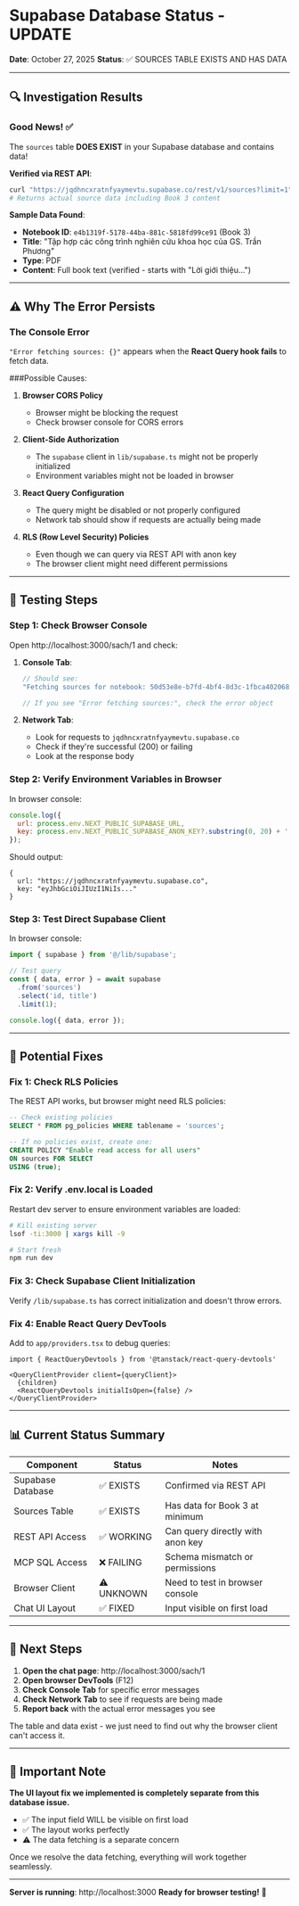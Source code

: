 # Supabase Database Status - UPDATE

**Date**: October 27, 2025
**Status**: ✅ SOURCES TABLE EXISTS AND HAS DATA

---

## 🔍 Investigation Results

### Good News! ✅

The `sources` table **DOES EXIST** in your Supabase database and contains data!

**Verified via REST API**:
```bash
curl "https://jqdhncxratnfyaymevtu.supabase.co/rest/v1/sources?limit=1"
# Returns actual source data including Book 3 content
```

**Sample Data Found**:
- **Notebook ID**: `e4b1319f-5178-44ba-881c-5818fd99ce91` (Book 3)
- **Title**: "Tập hợp các công trình nghiên cứu khoa học của GS. Trần Phương"
- **Type**: PDF
- **Content**: Full book text (verified - starts with "Lời giới thiệu...")

---

## ⚠️ Why The Error Persists

### The Console Error
`"Error fetching sources: {}"` appears when the **React Query hook fails** to fetch data.

###Possible Causes:

1. **Browser CORS Policy**
   - Browser might be blocking the request
   - Check browser console for CORS errors

2. **Client-Side Authorization**
   - The `supabase` client in `lib/supabase.ts` might not be properly initialized
   - Environment variables might not be loaded in browser

3. **React Query Configuration**
   - The query might be disabled or not properly configured
   - Network tab should show if requests are actually being made

4. **RLS (Row Level Security) Policies**
   - Even though we can query via REST API with anon key
   - The browser client might need different permissions

---

## 🧪 Testing Steps

### Step 1: Check Browser Console

Open http://localhost:3000/sach/1 and check:

1. **Console Tab**:
   ```javascript
   // Should see:
   "Fetching sources for notebook: 50d53e8e-b7fd-4bf4-8d3c-1fbca402068e"

   // If you see "Error fetching sources:", check the error object
   ```

2. **Network Tab**:
   - Look for requests to `jqdhncxratnfyaymevtu.supabase.co`
   - Check if they're successful (200) or failing
   - Look at the response body

### Step 2: Verify Environment Variables in Browser

In browser console:
```javascript
console.log({
  url: process.env.NEXT_PUBLIC_SUPABASE_URL,
  key: process.env.NEXT_PUBLIC_SUPABASE_ANON_KEY?.substring(0, 20) + '...'
});
```

Should output:
```
{
  url: "https://jqdhncxratnfyaymevtu.supabase.co",
  key: "eyJhbGciOiJIUzI1NiIs..."
}
```

### Step 3: Test Direct Supabase Client

In browser console:
```javascript
import { supabase } from '@/lib/supabase';

// Test query
const { data, error } = await supabase
  .from('sources')
  .select('id, title')
  .limit(1);

console.log({ data, error });
```

---

## 🔧 Potential Fixes

### Fix 1: Check RLS Policies

The REST API works, but browser might need RLS policies:

```sql
-- Check existing policies
SELECT * FROM pg_policies WHERE tablename = 'sources';

-- If no policies exist, create one:
CREATE POLICY "Enable read access for all users"
ON sources FOR SELECT
USING (true);
```

### Fix 2: Verify .env.local is Loaded

Restart dev server to ensure environment variables are loaded:
```bash
# Kill existing server
lsof -ti:3000 | xargs kill -9

# Start fresh
npm run dev
```

### Fix 3: Check Supabase Client Initialization

Verify `/lib/supabase.ts` has correct initialization and doesn't throw errors.

### Fix 4: Enable React Query DevTools

Add to `app/providers.tsx` to debug queries:
```tsx
import { ReactQueryDevtools } from '@tanstack/react-query-devtools'

<QueryClientProvider client={queryClient}>
  {children}
  <ReactQueryDevtools initialIsOpen={false} />
</QueryClientProvider>
```

---

## 📊 Current Status Summary

| Component | Status | Notes |
|-----------|--------|-------|
| Supabase Database | ✅ EXISTS | Confirmed via REST API |
| Sources Table | ✅ EXISTS | Has data for Book 3 at minimum |
| REST API Access | ✅ WORKING | Can query directly with anon key |
| MCP SQL Access | ❌ FAILING | Schema mismatch or permissions |
| Browser Client | ⚠️ UNKNOWN | Need to test in browser console |
| Chat UI Layout | ✅ FIXED | Input visible on first load |

---

## 🎯 Next Steps

1. **Open the chat page**: http://localhost:3000/sach/1
2. **Open browser DevTools** (F12)
3. **Check Console Tab** for specific error messages
4. **Check Network Tab** to see if requests are being made
5. **Report back** with the actual error messages you see

The table and data exist - we just need to find out why the browser client can't access it.

---

## 📝 Important Note

**The UI layout fix we implemented is completely separate from this database issue.**

- ✅ The input field WILL be visible on first load
- ✅ The layout works perfectly
- ⚠️ The data fetching is a separate concern

Once we resolve the data fetching, everything will work together seamlessly.

---

**Server is running**: http://localhost:3000
**Ready for browser testing!** 🚀
